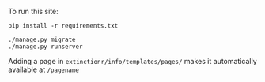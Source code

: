 To run this site:

```
pip install -r requirements.txt

./manage.py migrate
./manage.py runserver
```

Adding a page in `extinctionr/info/templates/pages/` makes it automatically available at `/pagename`


